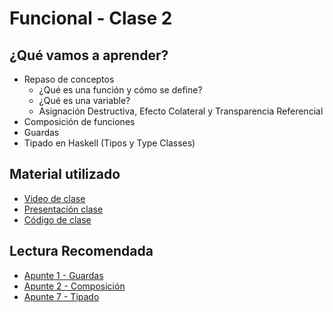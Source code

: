 # Funcional - Clase 2

## ¿Qué vamos a aprender?

* Repaso de conceptos
  * ¿Qué es una función y cómo se define?
  * ¿Qué es una variable?
  * Asignación Destructiva, Efecto Colateral y Transparencia Referencial
* Composición de funciones
* Guardas
* Tipado en Haskell (Tipos y Type Classes)

## Material utilizado

* [Video de clase](https://youtu.be/Gdz8NAKC1T0)
* [Presentación clase](https://docs.google.com/presentation/d/1wBM7_WRhyycckBJl9sc7DzCGpwjNxFga3WwfKcQvTBE)
* [Código de clase](https://github.com/pdep-st/seguimiento/blob/main/seguimiento/2024/funcional/practica/clase2.hs)


## Lectura Recomendada

* [Apunte 1 - Guardas](https://docs.google.com/document/d/1W5BcOmIJMCylqAjqPw1RzPlujycbvNJueh8-Uyc2fMY/edit)
* [Apunte 2 - Composición](https://docs.google.com/document/d/1n7TPE2qRpFSnj95lIZFD-q7Ko_DT9XZLH9_kEkNClrU/edit)
* [Apunte 7 - Tipado](https://drive.google.com/open?id=1q2o2zCBU2LOfJs3nWG7-r6SaFHCIU5c0M4CJNmqOIO0)
